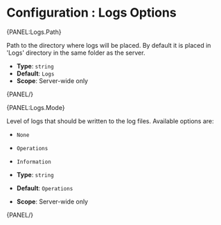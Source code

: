 # Configuration : Logs Options

{PANEL:Logs.Path}

Path to the directory where logs will be placed. By default it is placed in 'Logs' directory in the same folder as the server.

- **Type**: `string`
- **Default**: `Logs`
- **Scope**: Server-wide only

{PANEL/}

{PANEL:Logs.Mode}

Level of logs that should be written to the log files. Available options are:

- `None`
- `Operations`
- `Information`

- **Type**: `string`
- **Default**: `Operations`
- **Scope**: Server-wide only

{PANEL/}
